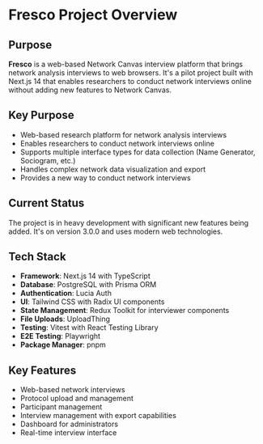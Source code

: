# Fresco Project Overview

## Purpose

**Fresco** is a web-based Network Canvas interview platform that brings network analysis interviews to web browsers. It's a pilot project built with Next.js 14 that enables researchers to conduct network interviews online without adding new features to Network Canvas.

## Key Purpose
- Web-based research platform for network analysis interviews
- Enables researchers to conduct network interviews online
- Supports multiple interface types for data collection (Name Generator, Sociogram, etc.)
- Handles complex network data visualization and export
- Provides a new way to conduct network interviews

## Current Status
The project is in heavy development with significant new features being added. It's on version 3.0.0 and uses modern web technologies.

## Tech Stack

- **Framework**: Next.js 14 with TypeScript
- **Database**: PostgreSQL with Prisma ORM
- **Authentication**: Lucia Auth
- **UI**: Tailwind CSS with Radix UI components
- **State Management**: Redux Toolkit for interviewer components
- **File Uploads**: UploadThing
- **Testing**: Vitest with React Testing Library
- **E2E Testing**: Playwright
- **Package Manager**: pnpm

## Key Features

- Web-based network interviews
- Protocol upload and management
- Participant management
- Interview management with export capabilities
- Dashboard for administrators
- Real-time interview interface